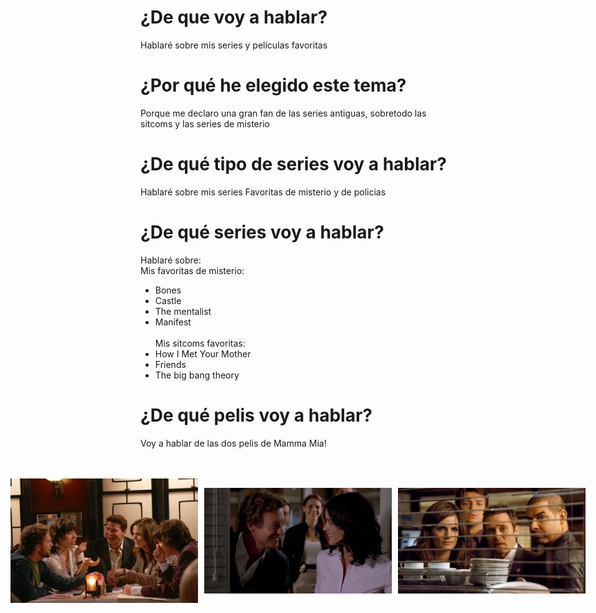 # ¿De que voy a hablar?
Hablaré sobre mis series y películas favoritas
# ¿Por qué he elegido este tema?
Porque me declaro una gran fan de las series antiguas, sobretodo las sitcoms y las series de misterio
# ¿De qué tipo de series voy a hablar?
Hablaré sobre mis series Favoritas de misterio y de policias
# ¿De qué series voy a hablar?
Hablaré sobre:<br/>
Mis favoritas de misterio:
  - Bones
  - Castle
  - The mentalist
  - Manifest <br/><br/>
  Mis sitcoms favoritas:
  - How I Met Your Mother
  - Friends
  - The big bang theory
# ¿De qué pelis voy a hablar?
Voy a hablar de las dos pelis de Mamma Mia! <br/>
<br/><br/>
<div style="display: flex; justify-content: center; align-items: center; gap: 10px;">
  <img src="photos/bonesfriends.jpg" alt="Izquierda" style="width: 300px;">
  <img src="photos/jisbon.jpg" alt="Centro" style="width: 300px;">
  <img src="photos/castle.jpg" alt="Derecha" style="width: 300px;">
</div>


